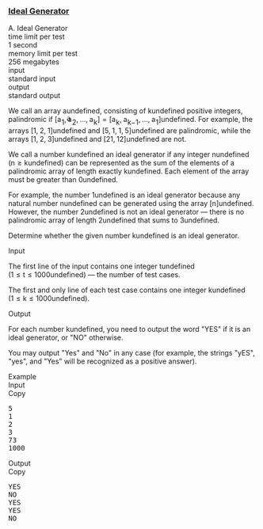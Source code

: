 <h3><a href="https://codeforces.com/contest/2093/problem/A" target="_blank" rel="noopener noreferrer">Ideal Generator</a></h3>
<div class="header"><div class="title">A. Ideal Generator</div><div class="time-limit"><div class="property-title">time limit per test</div>1 second</div><div class="memory-limit"><div class="property-title">memory limit per test</div>256 megabytes</div><div class="input-file input-standard"><div class="property-title">input</div>standard input</div><div class="output-file output-standard"><div class="property-title">output</div>standard output</div></div><div><p>We call an array <span class="MathJax_Preview" style="color: inherit;"><span class="MJXp-math" id="MJXp-Span-1"><span class="MJXp-mi MJXp-italic" id="MJXp-Span-2">a</span></span></span><span class="MathJax MathJax_Processed" id="MathJax-Element-1-Frame" tabindex="0" style=""><nobr><span class="math" id="MathJax-Span-1"><span style="display: inline-block; position: relative; width: 0em; height: 0px; font-size: 122%;"><span style="position: absolute;"><span class="mrow" id="MathJax-Span-2"><span class="mi" id="MathJax-Span-3" style="font-family: MathJax_Math-italic;">a</span></span></span></span></span></nobr></span>undefined, consisting of <span class="MathJax_Preview" style="color: inherit;"><span class="MJXp-math" id="MJXp-Span-3"><span class="MJXp-mi MJXp-italic" id="MJXp-Span-4">k</span></span></span><span class="MathJax MathJax_Processing" id="MathJax-Element-2-Frame" tabindex="0"></span>undefined positive integers, palindromic if <span class="MathJax_Preview" style="color: inherit;"><span class="MJXp-math" id="MJXp-Span-5"><span class="MJXp-mo" id="MJXp-Span-6" style="margin-left: 0em; margin-right: 0em;">[</span><span class="MJXp-msubsup" id="MJXp-Span-7"><span class="MJXp-mi MJXp-italic" id="MJXp-Span-8" style="margin-right: 0.05em;">a</span><span class="MJXp-mn MJXp-script" id="MJXp-Span-9" style="vertical-align: -0.4em;">1</span></span><span class="MJXp-mo" id="MJXp-Span-10" style="margin-left: 0em; margin-right: 0.222em;">,</span><span class="MJXp-msubsup" id="MJXp-Span-11"><span class="MJXp-mi MJXp-italic" id="MJXp-Span-12" style="margin-right: 0.05em;">a</span><span class="MJXp-mn MJXp-script" id="MJXp-Span-13" style="vertical-align: -0.4em;">2</span></span><span class="MJXp-mo" id="MJXp-Span-14" style="margin-left: 0em; margin-right: 0.222em;">,</span><span class="MJXp-mo" id="MJXp-Span-15" style="margin-left: 0em; margin-right: 0em;">…</span><span class="MJXp-mo" id="MJXp-Span-16" style="margin-left: 0em; margin-right: 0.222em;">,</span><span class="MJXp-msubsup" id="MJXp-Span-17"><span class="MJXp-mi MJXp-italic" id="MJXp-Span-18" style="margin-right: 0.05em;">a</span><span class="MJXp-mi MJXp-italic MJXp-script" id="MJXp-Span-19" style="vertical-align: -0.4em;">k</span></span><span class="MJXp-mo" id="MJXp-Span-20" style="margin-left: 0em; margin-right: 0em;">]</span><span class="MJXp-mo" id="MJXp-Span-21" style="margin-left: 0.333em; margin-right: 0.333em;">=</span><span class="MJXp-mo" id="MJXp-Span-22" style="margin-left: 0em; margin-right: 0em;">[</span><span class="MJXp-msubsup" id="MJXp-Span-23"><span class="MJXp-mi MJXp-italic" id="MJXp-Span-24" style="margin-right: 0.05em;">a</span><span class="MJXp-mi MJXp-italic MJXp-script" id="MJXp-Span-25" style="vertical-align: -0.4em;">k</span></span><span class="MJXp-mo" id="MJXp-Span-26" style="margin-left: 0em; margin-right: 0.222em;">,</span><span class="MJXp-msubsup" id="MJXp-Span-27"><span class="MJXp-mi MJXp-italic" id="MJXp-Span-28" style="margin-right: 0.05em;">a</span><span class="MJXp-mrow MJXp-script" id="MJXp-Span-29" style="vertical-align: -0.4em;"><span class="MJXp-mi MJXp-italic" id="MJXp-Span-30">k</span><span class="MJXp-mo" id="MJXp-Span-31">−</span><span class="MJXp-mn" id="MJXp-Span-32">1</span></span></span><span class="MJXp-mo" id="MJXp-Span-33" style="margin-left: 0em; margin-right: 0.222em;">,</span><span class="MJXp-mo" id="MJXp-Span-34" style="margin-left: 0em; margin-right: 0em;">…</span><span class="MJXp-mo" id="MJXp-Span-35" style="margin-left: 0em; margin-right: 0.222em;">,</span><span class="MJXp-msubsup" id="MJXp-Span-36"><span class="MJXp-mi MJXp-italic" id="MJXp-Span-37" style="margin-right: 0.05em;">a</span><span class="MJXp-mn MJXp-script" id="MJXp-Span-38" style="vertical-align: -0.4em;">1</span></span><span class="MJXp-mo" id="MJXp-Span-39" style="margin-left: 0em; margin-right: 0em;">]</span></span></span><span class="MathJax MathJax_Processing" id="MathJax-Element-3-Frame" tabindex="0"></span>undefined. For example, the arrays <span class="MathJax_Preview" style="color: inherit;"><span class="MJXp-math" id="MJXp-Span-40"><span class="MJXp-mo" id="MJXp-Span-41" style="margin-left: 0em; margin-right: 0em;">[</span><span class="MJXp-mn" id="MJXp-Span-42">1</span><span class="MJXp-mo" id="MJXp-Span-43" style="margin-left: 0em; margin-right: 0.222em;">,</span><span class="MJXp-mn" id="MJXp-Span-44">2</span><span class="MJXp-mo" id="MJXp-Span-45" style="margin-left: 0em; margin-right: 0.222em;">,</span><span class="MJXp-mn" id="MJXp-Span-46">1</span><span class="MJXp-mo" id="MJXp-Span-47" style="margin-left: 0em; margin-right: 0em;">]</span></span></span><span class="MathJax MathJax_Processing" id="MathJax-Element-4-Frame" tabindex="0"></span>undefined and <span class="MathJax_Preview" style="color: inherit;"><span class="MJXp-math" id="MJXp-Span-48"><span class="MJXp-mo" id="MJXp-Span-49" style="margin-left: 0em; margin-right: 0em;">[</span><span class="MJXp-mn" id="MJXp-Span-50">5</span><span class="MJXp-mo" id="MJXp-Span-51" style="margin-left: 0em; margin-right: 0.222em;">,</span><span class="MJXp-mn" id="MJXp-Span-52">1</span><span class="MJXp-mo" id="MJXp-Span-53" style="margin-left: 0em; margin-right: 0.222em;">,</span><span class="MJXp-mn" id="MJXp-Span-54">1</span><span class="MJXp-mo" id="MJXp-Span-55" style="margin-left: 0em; margin-right: 0.222em;">,</span><span class="MJXp-mn" id="MJXp-Span-56">5</span><span class="MJXp-mo" id="MJXp-Span-57" style="margin-left: 0em; margin-right: 0em;">]</span></span></span><span class="MathJax MathJax_Processing" id="MathJax-Element-5-Frame" tabindex="0"></span>undefined are palindromic, while the arrays <span class="MathJax_Preview" style="color: inherit;"><span class="MJXp-math" id="MJXp-Span-58"><span class="MJXp-mo" id="MJXp-Span-59" style="margin-left: 0em; margin-right: 0em;">[</span><span class="MJXp-mn" id="MJXp-Span-60">1</span><span class="MJXp-mo" id="MJXp-Span-61" style="margin-left: 0em; margin-right: 0.222em;">,</span><span class="MJXp-mn" id="MJXp-Span-62">2</span><span class="MJXp-mo" id="MJXp-Span-63" style="margin-left: 0em; margin-right: 0.222em;">,</span><span class="MJXp-mn" id="MJXp-Span-64">3</span><span class="MJXp-mo" id="MJXp-Span-65" style="margin-left: 0em; margin-right: 0em;">]</span></span></span><span class="MathJax MathJax_Processing" id="MathJax-Element-6-Frame" tabindex="0"></span>undefined and <span class="MathJax_Preview" style="color: inherit;"><span class="MJXp-math" id="MJXp-Span-66"><span class="MJXp-mo" id="MJXp-Span-67" style="margin-left: 0em; margin-right: 0em;">[</span><span class="MJXp-mn" id="MJXp-Span-68">21</span><span class="MJXp-mo" id="MJXp-Span-69" style="margin-left: 0em; margin-right: 0.222em;">,</span><span class="MJXp-mn" id="MJXp-Span-70">12</span><span class="MJXp-mo" id="MJXp-Span-71" style="margin-left: 0em; margin-right: 0em;">]</span></span></span><span class="MathJax MathJax_Processing" id="MathJax-Element-7-Frame" tabindex="0"></span>undefined are not.</p><p>We call a number <span class="MathJax_Preview" style="color: inherit;"><span class="MJXp-math" id="MJXp-Span-72"><span class="MJXp-mi MJXp-italic" id="MJXp-Span-73">k</span></span></span><span class="MathJax MathJax_Processing" id="MathJax-Element-8-Frame" tabindex="0"></span>undefined an ideal generator if any integer <span class="MathJax_Preview" style="color: inherit;"><span class="MJXp-math" id="MJXp-Span-74"><span class="MJXp-mi MJXp-italic" id="MJXp-Span-75">n</span></span></span><span class="MathJax MathJax_Processing" id="MathJax-Element-9-Frame" tabindex="0"></span>undefined (<span class="MathJax_Preview" style="color: inherit;"><span class="MJXp-math" id="MJXp-Span-76"><span class="MJXp-mi MJXp-italic" id="MJXp-Span-77">n</span><span class="MJXp-mo" id="MJXp-Span-78" style="margin-left: 0.333em; margin-right: 0.333em;">≥</span><span class="MJXp-mi MJXp-italic" id="MJXp-Span-79">k</span></span></span><span class="MathJax MathJax_Processing" id="MathJax-Element-10-Frame" tabindex="0"></span>undefined) can be represented as the sum of the elements of a palindromic array of length exactly <span class="MathJax_Preview" style="color: inherit;"><span class="MJXp-math" id="MJXp-Span-80"><span class="MJXp-mi MJXp-italic" id="MJXp-Span-81">k</span></span></span><span class="MathJax MathJax_Processing" id="MathJax-Element-11-Frame" tabindex="0"></span>undefined. Each element of the array must be greater than <span class="MathJax_Preview" style="color: inherit;"><span class="MJXp-math" id="MJXp-Span-82"><span class="MJXp-mn" id="MJXp-Span-83">0</span></span></span><span class="MathJax MathJax_Processing" id="MathJax-Element-12-Frame" tabindex="0"></span>undefined.</p><p>For example, the number <span class="MathJax_Preview" style="color: inherit;"><span class="MJXp-math" id="MJXp-Span-84"><span class="MJXp-mn" id="MJXp-Span-85">1</span></span></span><span class="MathJax MathJax_Processing" id="MathJax-Element-13-Frame" tabindex="0"></span>undefined is an ideal generator because any natural number <span class="MathJax_Preview" style="color: inherit;"><span class="MJXp-math" id="MJXp-Span-86"><span class="MJXp-mi MJXp-italic" id="MJXp-Span-87">n</span></span></span><span class="MathJax MathJax_Processing" id="MathJax-Element-14-Frame" tabindex="0"></span>undefined can be generated using the array <span class="MathJax_Preview" style="color: inherit;"><span class="MJXp-math" id="MJXp-Span-88"><span class="MJXp-mo" id="MJXp-Span-89" style="margin-left: 0em; margin-right: 0em;">[</span><span class="MJXp-mi MJXp-italic" id="MJXp-Span-90">n</span><span class="MJXp-mo" id="MJXp-Span-91" style="margin-left: 0em; margin-right: 0em;">]</span></span></span><span class="MathJax MathJax_Processing" id="MathJax-Element-15-Frame" tabindex="0"></span>undefined. However, the number <span class="MathJax_Preview" style="color: inherit;"><span class="MJXp-math" id="MJXp-Span-92"><span class="MJXp-mn" id="MJXp-Span-93">2</span></span></span><span class="MathJax MathJax_Processing" id="MathJax-Element-16-Frame" tabindex="0"></span>undefined is not an ideal generator — there is no palindromic array of length <span class="MathJax_Preview" style="color: inherit;"><span class="MJXp-math" id="MJXp-Span-94"><span class="MJXp-mn" id="MJXp-Span-95">2</span></span></span><span class="MathJax MathJax_Processing" id="MathJax-Element-17-Frame" tabindex="0"></span>undefined that sums to <span class="MathJax_Preview" style="color: inherit;"><span class="MJXp-math" id="MJXp-Span-96"><span class="MJXp-mn" id="MJXp-Span-97">3</span></span></span><span class="MathJax MathJax_Processing" id="MathJax-Element-18-Frame" tabindex="0"></span>undefined.</p><p>Determine whether the given number <span class="MathJax_Preview" style="color: inherit;"><span class="MJXp-math" id="MJXp-Span-98"><span class="MJXp-mi MJXp-italic" id="MJXp-Span-99">k</span></span></span><span class="MathJax MathJax_Processing" id="MathJax-Element-19-Frame" tabindex="0"></span>undefined is an ideal generator.</p></div><div class="input-specification"><div class="section-title">Input</div><p>The first line of the input contains one integer <span class="MathJax_Preview" style="color: inherit;"><span class="MJXp-math" id="MJXp-Span-100"><span class="MJXp-mi MJXp-italic" id="MJXp-Span-101">t</span></span></span><span class="MathJax MathJax_Processing" id="MathJax-Element-20-Frame" tabindex="0"></span>undefined (<span class="MathJax_Preview" style="color: inherit;"><span class="MJXp-math" id="MJXp-Span-102"><span class="MJXp-mn" id="MJXp-Span-103">1</span><span class="MJXp-mo" id="MJXp-Span-104" style="margin-left: 0.333em; margin-right: 0.333em;">≤</span><span class="MJXp-mi MJXp-italic" id="MJXp-Span-105">t</span><span class="MJXp-mo" id="MJXp-Span-106" style="margin-left: 0.333em; margin-right: 0.333em;">≤</span><span class="MJXp-mn" id="MJXp-Span-107">1000</span></span></span><span class="MathJax MathJax_Processing" id="MathJax-Element-21-Frame" tabindex="0"></span>undefined) — the number of test cases.</p><p>The first and only line of each test case contains one integer <span class="MathJax_Preview" style="color: inherit;"><span class="MJXp-math" id="MJXp-Span-108"><span class="MJXp-mi MJXp-italic" id="MJXp-Span-109">k</span></span></span><span class="MathJax MathJax_Processing" id="MathJax-Element-22-Frame" tabindex="0"></span>undefined (<span class="MathJax_Preview" style="color: inherit;"><span class="MJXp-math" id="MJXp-Span-110"><span class="MJXp-mn" id="MJXp-Span-111">1</span><span class="MJXp-mo" id="MJXp-Span-112" style="margin-left: 0.333em; margin-right: 0.333em;">≤</span><span class="MJXp-mi MJXp-italic" id="MJXp-Span-113">k</span><span class="MJXp-mo" id="MJXp-Span-114" style="margin-left: 0.333em; margin-right: 0.333em;">≤</span><span class="MJXp-mn" id="MJXp-Span-115">1000</span></span></span><span class="MathJax MathJax_Processing" id="MathJax-Element-23-Frame" tabindex="0"></span>undefined).</p></div><div class="output-specification"><div class="section-title">Output</div><p>For each number <span class="MathJax_Preview" style="color: inherit;"><span class="MJXp-math" id="MJXp-Span-116"><span class="MJXp-mi MJXp-italic" id="MJXp-Span-117">k</span></span></span><span class="MathJax MathJax_Processing" id="MathJax-Element-24-Frame" tabindex="0"></span>undefined, you need to output the word <span class="tex-font-style-tt">"YES"</span> if it is an ideal generator, or <span class="tex-font-style-tt">"NO"</span> otherwise.</p><p>You may output <span class="tex-font-style-tt">"Yes"</span> and <span class="tex-font-style-tt">"No"</span> in any case (for example, the strings <span class="tex-font-style-tt">"yES"</span>, <span class="tex-font-style-tt">"yes"</span>, and <span class="tex-font-style-tt">"Yes"</span> will be recognized as a positive answer).</p></div><div class="sample-tests"><div class="section-title">Example</div><div class="sample-test"><div class="input"><div class="title">Input<div title="Copy" data-clipboard-target="#id008477626516843845" id="id0011996468263385607" class="input-output-copier">Copy</div></div><pre id="id008477626516843845"><div class="test-example-line test-example-line-even test-example-line-0">5</div><div class="test-example-line test-example-line-odd test-example-line-1">1</div><div class="test-example-line test-example-line-even test-example-line-2">2</div><div class="test-example-line test-example-line-odd test-example-line-3">3</div><div class="test-example-line test-example-line-even test-example-line-4">73</div><div class="test-example-line test-example-line-odd test-example-line-5">1000</div></pre></div><div class="output"><div class="title">Output<div title="Copy" data-clipboard-target="#id0042135401648784654" id="id009003915283464018" class="input-output-copier">Copy</div></div><pre id="id0042135401648784654">YES
NO
YES
YES
NO
</pre></div></div></div>